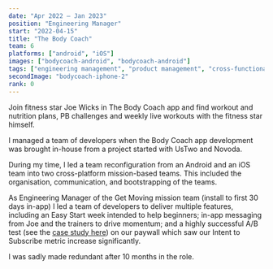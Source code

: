 ```yaml
---
date: "Apr 2022 – Jan 2023"
position: "Engineering Manager"
start: "2022-04-15"
title: "The Body Coach"
team: 6
platforms: ["android", "iOS"]
images: ["bodycoach-android", "bodycoach-android"]
tags: ["engineering management", "product management", "cross-functional", "technical leadership"]
secondImage: "bodycoach-iphone-2"
rank: 0
---
```

Join fitness star Joe Wicks in The Body Coach app and find workout and nutrition plans, PB challenges and weekly live workouts with the fitness star himself.

I managed a team of developers when the Body Coach app development was brought in-house from a project started with UsTwo and Novoda. 

During my time, I led a team reconfiguration from an Android and an iOS team into two cross-platform mission-based teams. This included the organisation, communication, and bootstrapping of the teams. 

As Engineering Manager of the Get Moving mission team (install to first 30 days in-app) I led a team of developers to deliver multiple features, including an Easy Start week intended to help beginners; in-app messaging from Joe and the trainers to drive momentum; and a highly successful A/B test (see the [case study here](/articles/bodycoach-a-b-testing-paywall/?utm_source=website&utm_medium=portfolio&utm_campaign=portfolio_reference)) on our paywall which saw our Intent to Subscribe metric increase significantly.

I was sadly made redundant after 10 months in the role.


